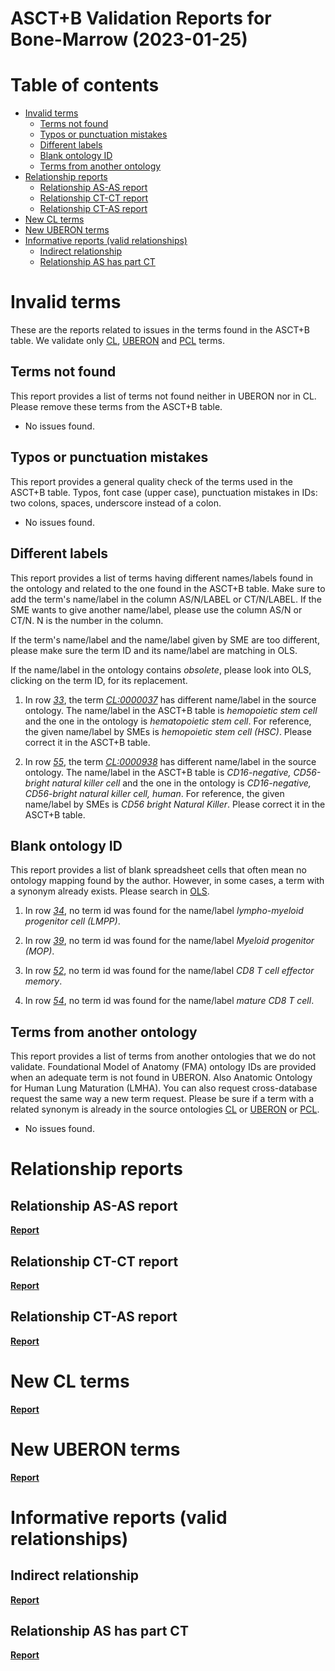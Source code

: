 
ASCT+B Validation Reports for Bone-Marrow (2023-01-25)
======================================================

Table of contents
=================

* [Invalid terms](#invalid-terms)
	* [Terms not found](#terms-not-found)
	* [Typos or punctuation mistakes](#typos-or-punctuation-mistakes)
	* [Different labels](#different-labels)
	* [Blank ontology ID](#blank-ontology-id)
	* [Terms from another ontology](#terms-from-another-ontology)
* [Relationship reports](#relationship-reports)
	* [Relationship AS-AS report](#relationship-as-as-report)
	* [Relationship CT-CT report](#relationship-ct-ct-report)
	* [Relationship CT-AS report](#relationship-ct-as-report)
* [New CL terms](#new-cl-terms)
* [New UBERON terms](#new-uberon-terms)
* [Informative reports (valid relationships)](#informative-reports-valid-relationships)
	* [Indirect relationship](#indirect-relationship)
	* [Relationship AS has part CT](#relationship-as-has-part-ct)

# Invalid terms


These are the reports related to issues in the terms found in the ASCT+B table. We validate only [CL](https://www.ebi.ac.uk/ols/ontologies/cl), [UBERON](https://www.ebi.ac.uk/ols/ontologies/uberon) and [PCL](https://www.ebi.ac.uk/ols/ontologies/pcl) terms.
## Terms not found


This report provides a list of terms not found neither in UBERON nor in CL. Please remove these terms from the ASCT+B table.  
  
- No issues found.


## Typos or punctuation mistakes


This report provides a general quality check of the terms used in the ASCT+B table. Typos, font case (upper case), punctuation mistakes in IDs: two colons, spaces, underscore instead of a colon.  
  
- No issues found.


## Different labels


This report provides a list of terms having different names/labels found in the ontology and related to the one found in the ASCT+B table. Make sure to add the term's name/label in the column AS/N/LABEL or CT/N/LABEL. If the SME wants to give another name/label, please use the column AS/N or CT/N. N is the number in the column.

If the term's name/label and the name/label given by SME are too different, please make sure the term ID and its name/label are matching in OLS.

If the name/label in the ontology contains *obsolete*, please look into OLS, clicking on the term ID, for its replacement.  
  
1. In row _[33](https://docs.google.com/spreadsheets/d/1prDIvvQF0akXKCfLv6FqjtQgZ_oKbIfSfMZt9twrfd0/edit#gid=771476671&range=33:33)_, the term _[CL:0000037](http://purl.obolibrary.org/obo/CL_0000037)_ has different name/label in the source ontology. The name/label in the ASCT+B table is _hemopoietic stem cell_ and the one in the ontology is _hematopoietic stem cell_. For reference, the given name/label by SMEs is _hemopoietic stem cell (HSC)_. Please correct it in the ASCT+B table.

1. In row _[55](https://docs.google.com/spreadsheets/d/1prDIvvQF0akXKCfLv6FqjtQgZ_oKbIfSfMZt9twrfd0/edit#gid=771476671&range=55:55)_, the term _[CL:0000938](http://purl.obolibrary.org/obo/CL_0000938)_ has different name/label in the source ontology. The name/label in the ASCT+B table is _CD16-negative, CD56-bright natural killer cell_ and the one in the ontology is _CD16-negative, CD56-bright natural killer cell, human_. For reference, the given name/label by SMEs is _CD56 bright Natural Killer_. Please correct it in the ASCT+B table.


## Blank ontology ID


This report provides a list of blank spreadsheet cells that often mean no ontology mapping found by the author. However, in some cases, a term with a synonym already exists. Please search in [OLS](https://www.ebi.ac.uk/ols/index).  
  
1. In row _[34](https://docs.google.com/spreadsheets/d/1prDIvvQF0akXKCfLv6FqjtQgZ_oKbIfSfMZt9twrfd0/edit#gid=771476671&range=34:34)_, no term id was found for the name/label _lympho-myeloid progenitor cell (LMPP)_.

1. In row _[39](https://docs.google.com/spreadsheets/d/1prDIvvQF0akXKCfLv6FqjtQgZ_oKbIfSfMZt9twrfd0/edit#gid=771476671&range=39:39)_, no term id was found for the name/label _Myeloid progenitor (MOP)_.

1. In row _[52](https://docs.google.com/spreadsheets/d/1prDIvvQF0akXKCfLv6FqjtQgZ_oKbIfSfMZt9twrfd0/edit#gid=771476671&range=52:52)_, no term id was found for the name/label _CD8 T cell effector memory_.

1. In row _[54](https://docs.google.com/spreadsheets/d/1prDIvvQF0akXKCfLv6FqjtQgZ_oKbIfSfMZt9twrfd0/edit#gid=771476671&range=54:54)_, no term id was found for the name/label _mature CD8 T cell_.


## Terms from another ontology


This report provides a list of terms from another ontologies that we do not validate. Foundational Model of Anatomy (FMA) ontology IDs are provided when an adequate term is not found in UBERON. Also Anatomic Ontology for Human Lung Maturation (LMHA). You can also request cross-database request the same way a new term request. Please be sure if a term with a related synonym is already in the source ontologies [CL](https://www.ebi.ac.uk/ols/ontologies/cl) or [UBERON](https://www.ebi.ac.uk/ols/ontologies/uberon) or [PCL](https://www.ebi.ac.uk/ols/ontologies/pcl).  
  
- No issues found.


# Relationship reports

## Relationship AS-AS report
[**Report**](class_Bone-Marrow_log.tsv)
## Relationship CT-CT report
[**Report**](class_Bone-Marrow_log.tsv)
## Relationship CT-AS report
[**Report**](Bone-Marrow_AS_CT_strict_log.tsv)
# New CL terms
[**Report**](new_cl_terms_Bone-Marrow.tsv)
# New UBERON terms
[**Report**](new_uberon_terms_Bone-Marrow.tsv)
# Informative reports (valid relationships)

## Indirect relationship
[**Report**](class_Bone-Marrow_indirect_log.tsv)
## Relationship AS has part CT
[**Report**](Bone-Marrow_AS_has_part_CT_log.tsv)